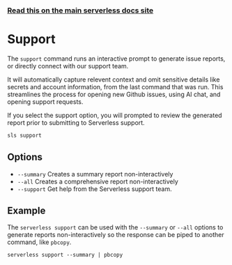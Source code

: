 <!--
title: Serverless Framework Commands - Support
description: Generate issue reports and get support
short_title: Commands - Support
keywords:
  ['Serverless', 'Framework', 'AWS Lambda', 'support', 'issue', 'report']
-->

<!-- DOCS-SITE-LINK:START automatically generated  -->

### [Read this on the main serverless docs site](https://www.serverless.com/framework/docs/providers/aws/cli-reference/login)

<!-- DOCS-SITE-LINK:END -->

# Support

The `support` command runs an interactive prompt to generate issue reports, or directly connect with our support team.

It will automatically capture relevent context and omit sensitive details like secrets and account information, from the last command that was run. This streamlines the process for opening new Github issues, using AI chat, and opening support requests.

If you select the support option, you will prompted to review the generated report prior to submitting to Serverless support.

```bash
sls support
```

## Options

- `--summary` Creates a summary report non-interactively
- `--all` Creates a comprehensive report non-interactively
- `--support` Get help from the Serverless support team.

## Example

The `serverless support` can be used with the `--summary` or `--all` options to generate reports non-interactively so the response can be piped to another command, like `pbcopy`.

```
serverless support --summary | pbcopy
```
